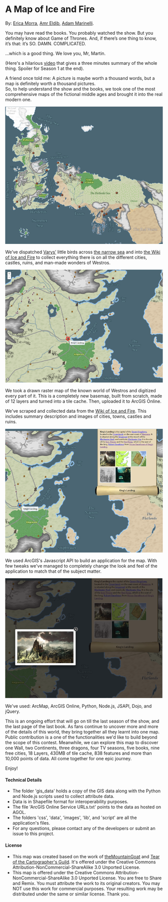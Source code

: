 # A Map of Ice and Fire #

By: [Erica Morra](https://github.com/emorra), [Amr Eldib](https://github.com/AmrEldib), [Adam Marinelli](https://github.com/amarinelli).

You may have read the books. You probably watched the show. But you definitely know about Game of Thrones. And, if there’s one thing to know, it’s that: it’s SO. DAMN. COMPLICATED. 

…which is a good thing. We love you, Mr, Martin.

(Here's a hilarious [video](https://www.youtube.com/watch?v=qhFD67yOScY) that gives a three minutes summary of the whole thing. Spoiler for Season 1 at the end).  

A friend once told me: A picture is maybe worth a thousand words, but a map is definitely worth a thousand pictures.  
So, to help understand the show and the books, we took one of the most comprehensive maps of the fictional middle ages and brought it into the real modern one.

<img src="images/MapOverview.png"/>

We’ve dispatched [Varys’](http://awoiaf.westeros.org/index.php/Varys) little birds across [the narrow sea](http://awoiaf.westeros.org/index.php/Narrow_sea) and into [the Wiki of Ice and Fire](http://awoiaf.westeros.org/index.php/Main_Page) to collect everything there is on all the different cities, castles, ruins, and man-made wonders of Westros.

<img src="images/MapHoverKingsLanding.png"/>

We took a drawn raster map of the known world of Westros and digitized every part of it. This is a completely new basemap, built from scratch, made of 12 layers and turned into a tile cache. Then, uploaded it to ArcGIS Online.

We've scraped and collected data from the [Wiki of Ice and Fire](http://awoiaf.westeros.org/index.php/Main_Page). This includes summary description and images of cities, towns, castles and ruins.

<img src="images/MapPopupKingsLanding.png"/>

We used ArcGIS's Javascript API to build an application for the map. With few tweaks we've managed to completely change the look and feel of the application to match that of the subject matter.

<img src="images/MapPopupImages.png"/>

We've used: ArcMap, ArcGIS Online, Python, Node.js, JSAPI, Dojo, and jQuery.

This is an ongoing effort that will go on till the last season of the show, and the last page of the last book. As fans continue to uncover more and more of the details of this world, they bring together all they learnt into one map. Public contribution is a one of the functionalities we'd like to build beyond the scope of this contest.
Meanwhile, we can explore this map to discover one Wall, two Continents, three dragons, four TV seasons, five books, nine free cities, 18 Layers, 430MB of tile cache, 838 features and more than 10,000 points of data.
All come together for one epic journey.

Enjoy!


#### Technical Details ####
- The folder 'gis_data' holds a copy of the GIS data along with the Python and Node.js scripts used to collect attribute data.
- Data is in Shapefile format for interoperability purposes.
- The file 'ArcGIS Online Service URLs.txt' points to the data as hosted on AGOL.
- The folders 'css', 'data', 'images', 'lib', and 'script' are all the application's files.
- For any questions, please contact any of the developers or submit an issue to this project.

#### License ####
- This map was created based on the work of [theMountainGoat](http://www.sermountaingoat.co.uk/map/) and [Tear of the Cartographer's Guild](http://www.cartographersguild.com/finished-maps/6683-westeros-fan-project.html). It's offered under the Creative Commons Attribution-NonCommercial-ShareAlike 3.0 Unported License.
- This map is offered under the Creative Commons Attribution-NonCommercial-ShareAlike 3.0 Unported License. You are free to Share and Remix. You must attribute the work to its original creators. You may NOT use this work for commercial purposes. Your resulting work may be distributed under the same or similar license. Thank you.

